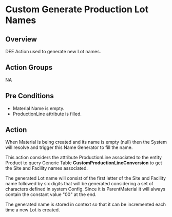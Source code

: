 # Custom Generate Production Lot Names

## Overview

DEE Action used to generate new Lot names.

## Action Groups

NA

## Pre Conditions

* Material Name is empty.
* ProductionLine attribute is filled.

## Action

When Material is being created and its name is empty (null) then the System will resolve and trigger this Name Generator to fill the name.

This action considers the attribute ProductionLine associated to the entity Product to query Generic Table **CustomProductionLineConversion** to get the Site and Facility names associated.

The generated Lot name will consist of the first letter of the Site and Facility name followed by six digits that will be generated considering a set of characters defined in system Config. Since it is ParentMaterial it will always contain the constant value "00" at the end.

The generated name is stored in context so that it can be incremented each time a new Lot is created.
